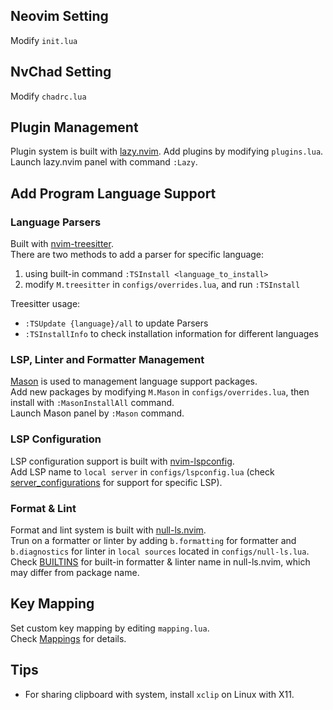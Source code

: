 ## Neovim Setting
Modify `init.lua`
## NvChad  Setting
Modify `chadrc.lua`
## Plugin Management
Plugin system is built with [lazy.nvim](https://github.com/folke/lazy.nvim).
Add plugins by modifying `plugins.lua`.  
Launch lazy.nvim panel with command `:Lazy`.
## Add Program Language Support
### Language Parsers
Built with [nvim-treesitter](https://github.com/nvim-treesitter/nvim-treesitter).  
There are two methods to add a parser for specific language:
1. using built-in command `:TSInstall <language_to_install>`  
2. modify `M.treesitter` in `configs/overrides.lua`, and run `:TSInstall`

Treesitter usage:   
* `:TSUpdate {language}/all` to update Parsers  
*  `:TSInstallInfo` to check installation information for different languages  
### LSP, Linter and Formatter Management
[Mason](https://github.com/williamboman/mason.nvim) is used to management language support packages.  
Add new packages by modifying `M.Mason` in `configs/overrides.lua`, then install with `:MasonInstallAll` command.  
Launch Mason panel by `:Mason` command.  
### LSP Configuration
LSP configuration support is built with [nvim-lspconfig](https://github.com/neovim/nvim-lspconfig).  
Add LSP name to `local server` in `configs/lspconfig.lua` (check [server_configurations](https://github.com/neovim/nvim-lspconfig/blob/master/doc/server_configurations.md#clangd) for support for specific LSP).   
### Format & Lint
Format and lint system is built with [null-ls.nvim](https://github.com/jose-elias-alvarez/null-ls.nvim).  
Trun on a formatter or linter by adding `b.formatting` for formatter and `b.diagnostics` for linter in `local sources` located in `configs/null-ls.lua`.  
Check [BUILTINS](https://github.com/jose-elias-alvarez/null-ls.nvim/blob/main/doc/BUILTINS.md) for built-in formatter & linter name in null-ls.nvim, which may differ from package name.  
## Key Mapping
Set custom key mapping by editing `mapping.lua`.  
Check [Mappings](https://nvchad.com/docs/config/mappings) for details.  
## Tips
* For sharing clipboard with system, install `xclip` on Linux with X11.

